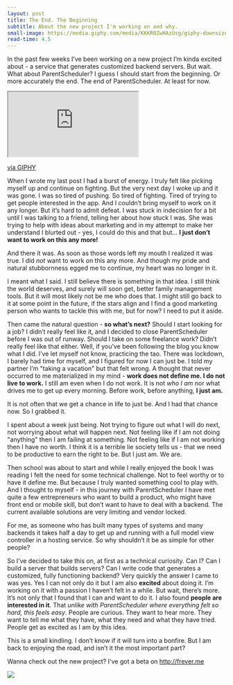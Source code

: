 ```yaml
---
layout: post
title: The End. The Beginning
subtitle: About the new project I'm working on and why.
small-image: https://media.giphy.com/media/KKKR0ZwHAzUsg/giphy-downsized.gif
read-time: 4.5
---
```


In the past few weeks I’ve been working on a new project I’m kinda excited about - a service that generates customized backend servers. But wait. What about ParentScheduler? I guess I should start from the beginning. Or more accurately the end. The end of ParentScheduler. At least for now.

<iframe src="https://giphy.com/embed/KKKR0ZwHAzUsg" class="post-image post-gif" allowFullScreen></iframe><p><a href="https://giphy.com/gifs/powerrangers-cat-90s-KKKR0ZwHAzUsg">via GIPHY</a></p>

When I wrote my last post I had a burst of energy. I truly felt like picking myself up and continue on fighting. But the very next day I woke up and it was gone. I was so tired of pushing. So tired of fighting. Tired of trying to get people interested in the app. And I couldn’t bring myself to work on it any longer. But it’s hard to admit defeat. I was stuck in indecision for a bit until I was talking to a friend, telling her about how stuck I was. She was trying to help with ideas about marketing and in my attempt to make her understand I blurted out - yes, I could do this and that but... **I just don’t want to work on this any more!**

And there it was. As soon as those words left my mouth I realized it was true. I did _not_ want to work on this any more. And though my pride and natural stubbornness egged me to continue, my heart was no longer in it.

I meant what I said. I still believe there is something in that idea. I still think the world deserves, and surely will soon get, better family management tools. But it will most likely not be me who does that. I might still go back to it at some point in the future, if the stars align and I find a good marketing person who wants to tackle this with me, but for now? I need to put it aside.

Then came the natural question - **so what’s next?** Should I start looking for a job? I didn’t really feel like it, and I decided to close ParentScheduler before I was out of runway. Should I take on some freelance work? Didn’t really feel like that either. Well, if you’ve been following the blog you know what I did. I’ve let myself not know, practicing the tao. There was lockdown, I barely had time for myself, and I figured for now I can just be. I told my partner I’m "taking a vacation" but that felt wrong. A thought that never occurred to me materialized in my mind - **work does not define me. I do not live to work.** I still am even when I do not work. It is not _who I am_ nor what drives me to get up every morning. Before work, before anything, **I just am.**

It is not often that we get a chance in life to just be. And I had that chance now. So I grabbed it.

I spent about a week just being. Not trying to figure out what I will do next, not worrying about what will happen next. Not feeling like if I am not doing "anything" then I am failing at something. Not feeling like if I am not working then I have no worth. I think it is a terrible lie society tells us - that we need to be productive to earn the right to be. But I just am. We are.

Then school was about to start and while I really enjoyed the book I was reading I felt the need for some technical challenge. Not to feel worthy or to have it define me. But because I truly wanted something cool to play with. And I thought to myself - in this journey with ParentScheduler I have met quite a few entrepreneurs who want to build a product, who might have front end or mobile skill, but don’t want to have to deal with a backend. The current available solutions are very limiting and vendor locked.

For me, as someone who has built many types of systems and many backends it takes half a day to get up and running with a full model view controller in a hosting service. So why shouldn’t it be as simple for other people?

So I’ve decided to take this on, at first as a technical curiosity. Can I? Can I build a server that builds servers? Can I write code that generates a customized, fully functioning backend? Very quickly the answer I came to was yes. Yes I can not only do it but I am also **excited** about doing it. I’m working on it with a passion I haven’t felt in a while. But wait, there’s more. It’s not only that I found that I can and want to do it. I also found **people are interested in it**. That _unlike with ParentScheduler where everything felt so hard, this feels easy_. People are curious. They want to hear more. They want to tell me what they have, what they need and what they have tried. People get as excited as I am by this idea.

This is a small kindling. I don’t know if it will turn into a bonfire. But I am back to enjoying the road, and isn’t it the most important part?

Wanna check out the new project? I've got a beta on http://frever.me

<span class="inline-post-image"><img src="{{ site.baseurl }}/assets/img/the_end_meme.jpg" class="post-image" /></span>

